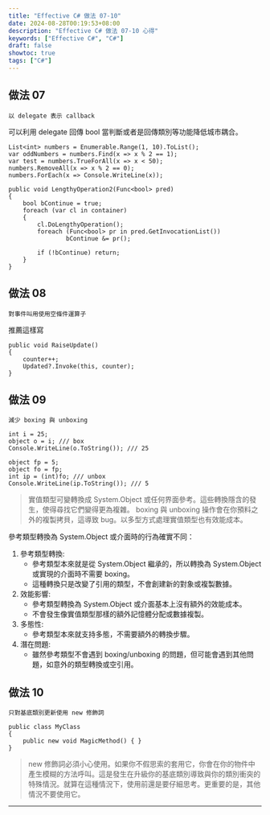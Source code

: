 ```yaml
---
title: "Effective C# 做法 07-10"
date: 2024-08-28T00:19:53+08:00
description: "Effective C# 做法 07-10 心得"
keywords: ["Effective C#", "C#"]
draft: false
showtoc: true
tags: ["C#"]
---
```


## 做法 07

`以 delegate 表示 callback`

可以利用 delegate 回傳 bool 當判斷或者是回傳類別等功能降低城市耦合。

```Csharp
List<int> numbers = Enumerable.Range(1, 10).ToList();
var oddNumbers = numbers.Find(x => x % 2 == 1);
var test = numbers.TrueForAll(x => x < 50);
numbers.RemoveAll(x => x % 2 == 0);
numbers.ForEach(x => Console.WriteLine(x));

public void LengthyOperation2(Func<bool> pred)
{
    bool bContinue = true;
    foreach (var cl in container)
    {
        cl.DoLengthyOperation();
        foreach (Func<bool> pr in pred.GetInvocationList())
                bContinue &= pr();

        if (!bContinue) return;
    }
}
```

## 做法 08

`對事件叫用使用空條件運算子`

推薦這樣寫

```Csharp
public void RaiseUpdate()
{
    counter++;
    Updated?.Invoke(this, counter);
}
```

## 做法 09

`減少 boxing 與 unboxing`

```Csharp
int i = 25;
object o = i; /// box
Console.WriteLine(o.ToString()); /// 25

object fp = 5;
object fo = fp;
int ip = (int)fo; /// unbox
Console.WriteLine(ip.ToString()); /// 5
```

> 實值類型可變轉換成 System.Object 或任何界面參考。這些轉換隱含的發生，使得尋找它們變得更為複雜。
> boxing 與 unboxing 操作會在你預料之外的複製拷貝，這導致 bug。以多型方式處理實值類型也有效能成本。

參考類型轉換為 System.Object 或介面時的行為確實不同：

1. 參考類型轉換:
   - 參考類型本來就是從 System.Object 繼承的，所以轉換為 System.Object 或實現的介面時不需要 boxing。
   - 這種轉換只是改變了引用的類型，不會創建新的對象或複製數據。
2. 效能影響:
   - 參考類型轉換為 System.Object 或介面基本上沒有額外的效能成本。
   - 不會發生像實值類型那樣的額外記憶體分配或數據複製。
3. 多態性:
   - 參考類型本來就支持多態，不需要額外的轉換步驟。
4. 潛在問題:
   - 雖然參考類型不會遇到 boxing/unboxing 的問題，但可能會遇到其他問題，如意外的類型轉換或空引用。

## 做法 10

`只對基底類別更新使用 new 修飾詞`

```Csharp
public class MyClass
{
    public new void MagicMethod() { }
}
```

> new 修飾詞必須小心使用。如果你不假思索的套用它，你會在你的物件中產生模糊的方法呼叫。這是發生在升級你的基底類別導致與你的類別衝突的特殊情況。就算在這種情況下，使用前還是要仔細思考。更重要的是，其他情況不要使用它。

---
